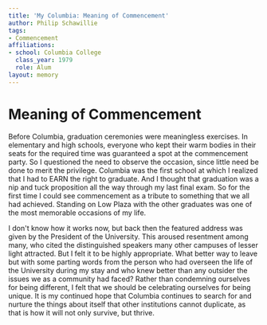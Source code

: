 ```yaml
---
title: 'My Columbia: Meaning of Commencement'
author: Philip Schawillie
tags:
- Commencement
affiliations:
- school: Columbia College
  class_year: 1979
  role: Alum
layout: memory
---
```


# Meaning of Commencement

Before Columbia, graduation ceremonies were meaningless exercises. In elementary and high schools, everyone who kept their warm bodies in their seats for the required time was guaranteed a spot at the commencement party. So I questioned the need to observe the occasion, since little need be done to merit the privilege. Columbia was the first school at which I realized that I had to EARN the right to graduate.  And I thought that graduation was a nip and tuck proposition all the way through my last final exam. So for the first time I could see commencement as a tribute to something that we all had achieved. Standing on Low Plaza with the other graduates was one of the most memorable occasions of my life.

I don't know how it works now, but back then the featured address was given by the President of the University. This aroused resentment among many, who cited the distinguished speakers many other campuses of lesser light attracted. But I felt it to be highly appropriate. What better way to leave but with some parting words from the person who had overseen the life of the University during my stay and who knew better than any outsider the issues we as a community had faced? Rather than condemning ourselves for being different, I felt that we should be celebrating ourselves for being unique. It is my continued hope that Columbia continues to search for and nurture the things about itself that other institutions cannot duplicate, as that is how it will not only survive, but thrive.
